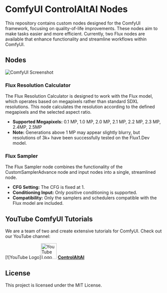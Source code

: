 # ComfyUI ControlAltAI Nodes

This repository contains custom nodes designed for the ComfyUI framework, focusing on quality-of-life improvements. These nodes aim to make tasks easier and more efficient. Currently, two Flux nodes are available that enhance functionality and streamline workflows within ComfyUI.

## Nodes

![ComfyUI Screenshot](https://gseth.com/images/SNAG-3894.png)

### Flux Resolution Calculator

The Flux Resolution Calculator is designed to work with the Flux model, which operates based on megapixels rather than standard SDXL resolutions. This node calculates the resolution according to the defined megapixels and the selected aspect ratio.

- **Supported Megapixels:** 0.1 MP, 1.0 MP, 2.0 MP, 2.1 MP, 2.2 MP, 2.3 MP, 2.4MP, 2.5MP
- **Note:** Generations above 1 MP may appear slightly blurry, but resolutions of 3k+ have been successfully tested on the Flux1.Dev model.

### Flux Sampler

The Flux Sampler node combines the functionality of the CustomSamplerAdvance node and input nodes into a single, streamlined node.

- **CFG Setting:** The CFG is fixed at 1.
- **Conditioning Input:** Only positive conditioning is supported.
- **Compatibility:** Only the samplers and schedulers compatible with the Flux model are included.

## YouTube ComfyUI Tutorials

We are a team of two and create extensive tutorials for ComfyUI. Check out our YouTube channel:

[![YouTube Logo]<a href="https://youtube.com/@controlaltai"><img src="https://gseth.com/images/Youtube.svg" alt="YouTube Logo" width="50"></a> [**ControlAltAI**](https://youtube.com/@controlaltai)

## License

This project is licensed under the MIT License.
